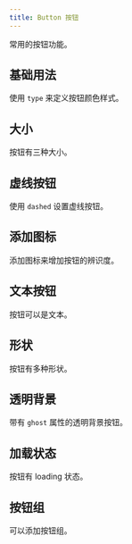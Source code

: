 ```yaml
---
title: Button 按钮
---
```


常用的按钮功能。

## 基础用法

使用 `type` 来定义按钮颜色样式。

<Example class="button-demo" :code="ButtonBase" />

## 大小

按钮有三种大小。

<Example class="button-demo" :code="ButtonSize" />


## 虚线按钮

使用 `dashed` 设置虚线按钮。

<Example class="button-demo" :code="ButtonDashed" />

## 添加图标

添加图标来增加按钮的辨识度。

<Example class="button-demo" :code="ButtonIcon" />

## 文本按钮

按钮可以是文本。

<Example class="button-demo" :code="ButtonText" />

## 形状

按钮有多种形状。

<Example class="button-demo" :code="ButtonShape" />

## 透明背景

带有 `ghost` 属性的透明背景按钮。

<Example class="button-demo" :code="ButtonGhost" />

## 加载状态

按钮有 loading 状态。

<Example class="button-demo" :code="ButtonLoading" />

## 按钮组

可以添加按钮组。

<Example class="button-demo-group" :code="ButtonGroup" />

<script setup lang="ts">
import * as ButtonBase from '~src/example/button/base.vue'
import * as ButtonIcon from '~src/example/button/icon.vue'
import * as ButtonLoading from '~src/example/button/loading.vue'
import * as ButtonSize from '~src/example/button/size.vue'
import * as ButtonShape from '~src/example/button/shape.vue'
import * as ButtonText from '~src/example/button/text.vue'
import * as ButtonDashed from '~src/example/button/dashed.vue'
import * as ButtonGhost from '~src/example/button/ghost.vue'
import * as ButtonGroup from '~src/example/button/group.vue'
</script>

<style lang="stylus">

.button-demo
  .exapmle-component
    display flex
    align-items flex-end

  .tu-button
    margin-right 10px

.button-demo-group
  .tu-button-group
    margin-right 10px

</style>
